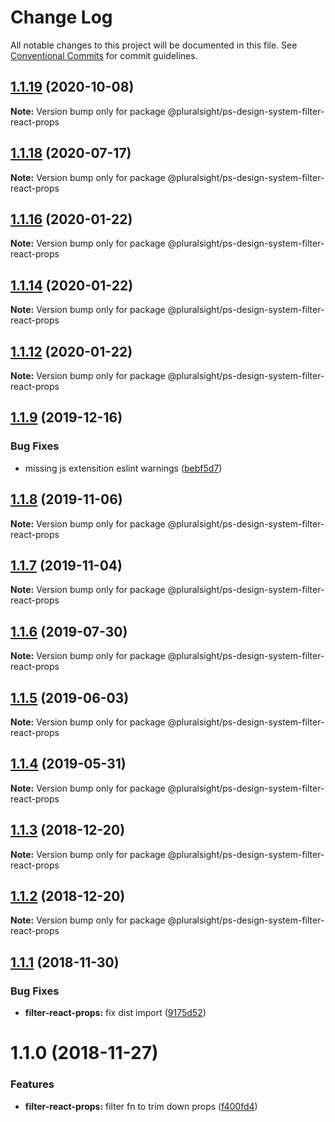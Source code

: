 # Change Log

All notable changes to this project will be documented in this file.
See [Conventional Commits](https://conventionalcommits.org) for commit guidelines.

## [1.1.19](https://github.com/pluralsight/design-system/compare/@pluralsight/ps-design-system-filter-react-props@1.1.18...@pluralsight/ps-design-system-filter-react-props@1.1.19) (2020-10-08)

**Note:** Version bump only for package @pluralsight/ps-design-system-filter-react-props





## [1.1.18](https://github.com/pluralsight/design-system/compare/@pluralsight/ps-design-system-filter-react-props@1.1.17...@pluralsight/ps-design-system-filter-react-props@1.1.18) (2020-07-17)

**Note:** Version bump only for package @pluralsight/ps-design-system-filter-react-props





## [1.1.16](https://github.com/pluralsight/design-system/compare/@pluralsight/ps-design-system-filter-react-props@1.1.14...@pluralsight/ps-design-system-filter-react-props@1.1.16) (2020-01-22)

**Note:** Version bump only for package @pluralsight/ps-design-system-filter-react-props





## [1.1.14](https://github.com/pluralsight/design-system/compare/@pluralsight/ps-design-system-filter-react-props@1.1.12...@pluralsight/ps-design-system-filter-react-props@1.1.14) (2020-01-22)

**Note:** Version bump only for package @pluralsight/ps-design-system-filter-react-props





## [1.1.12](https://github.com/pluralsight/design-system/compare/@pluralsight/ps-design-system-filter-react-props@1.1.10...@pluralsight/ps-design-system-filter-react-props@1.1.12) (2020-01-22)

**Note:** Version bump only for package @pluralsight/ps-design-system-filter-react-props





## [1.1.9](https://github.com/pluralsight/design-system/compare/@pluralsight/ps-design-system-filter-react-props@1.1.8...@pluralsight/ps-design-system-filter-react-props@1.1.9) (2019-12-16)


### Bug Fixes

* missing js extensition eslint warnings ([bebf5d7](https://github.com/pluralsight/design-system/commit/bebf5d718290eb9e3a3cdf0e64ee5f1849226c89))





## [1.1.8](https://github.com/pluralsight/design-system/compare/@pluralsight/ps-design-system-filter-react-props@1.1.7...@pluralsight/ps-design-system-filter-react-props@1.1.8) (2019-11-06)

**Note:** Version bump only for package @pluralsight/ps-design-system-filter-react-props





## [1.1.7](https://github.com/pluralsight/design-system/compare/@pluralsight/ps-design-system-filter-react-props@1.1.6...@pluralsight/ps-design-system-filter-react-props@1.1.7) (2019-11-04)

**Note:** Version bump only for package @pluralsight/ps-design-system-filter-react-props





## [1.1.6](https://github.com/pluralsight/design-system/compare/@pluralsight/ps-design-system-filter-react-props@1.1.5...@pluralsight/ps-design-system-filter-react-props@1.1.6) (2019-07-30)

**Note:** Version bump only for package @pluralsight/ps-design-system-filter-react-props





## [1.1.5](https://github.com/pluralsight/design-system/compare/@pluralsight/ps-design-system-filter-react-props@1.1.4...@pluralsight/ps-design-system-filter-react-props@1.1.5) (2019-06-03)

**Note:** Version bump only for package @pluralsight/ps-design-system-filter-react-props





## [1.1.4](https://github.com/pluralsight/design-system/compare/@pluralsight/ps-design-system-filter-react-props@1.1.3...@pluralsight/ps-design-system-filter-react-props@1.1.4) (2019-05-31)

**Note:** Version bump only for package @pluralsight/ps-design-system-filter-react-props





## [1.1.3](https://github.com/pluralsight/design-system/compare/@pluralsight/ps-design-system-filter-react-props@1.1.1...@pluralsight/ps-design-system-filter-react-props@1.1.3) (2018-12-20)

**Note:** Version bump only for package @pluralsight/ps-design-system-filter-react-props





## [1.1.2](https://github.com/pluralsight/design-system/compare/@pluralsight/ps-design-system-filter-react-props@1.1.1...@pluralsight/ps-design-system-filter-react-props@1.1.2) (2018-12-20)

**Note:** Version bump only for package @pluralsight/ps-design-system-filter-react-props





## [1.1.1](https://github.com/pluralsight/design-system/compare/@pluralsight/ps-design-system-filter-react-props@1.1.0...@pluralsight/ps-design-system-filter-react-props@1.1.1) (2018-11-30)


### Bug Fixes

* **filter-react-props:** fix dist import ([9175d52](https://github.com/pluralsight/design-system/commit/9175d52))





# 1.1.0 (2018-11-27)


### Features

* **filter-react-props:** filter fn to trim down props ([f400fd4](https://github.com/pluralsight/design-system/commit/f400fd4))
